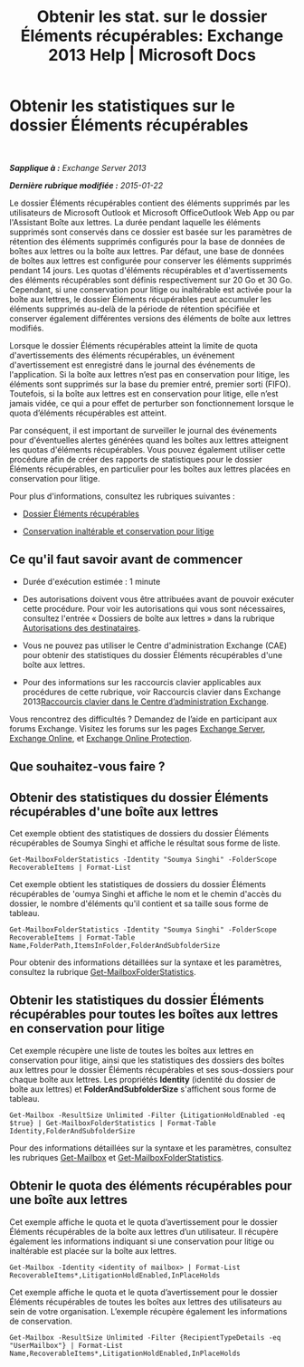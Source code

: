 ﻿---
title: 'Obtenir les stat. sur le dossier Éléments récupérables: Exchange 2013 Help | Microsoft Docs'
TOCTitle: Obtenir les statistiques sur le dossier Éléments récupérables
ms:assetid: dee77958-ee87-4908-85e4-ad053bacd8b0
ms:mtpsurl: https://technet.microsoft.com/fr-fr/library/Ff714343(v=EXCHG.150)
ms:contentKeyID: 52063012
ms.date: 04/24/2018
mtps_version: v=EXCHG.150
ms.translationtype: HT
---

# Obtenir les statistiques sur le dossier Éléments récupérables

 

_**Sapplique à :** Exchange Server 2013_

_**Dernière rubrique modifiée :** 2015-01-22_

Le dossier Éléments récupérables contient des éléments supprimés par les utilisateurs de Microsoft Outlook et Microsoft OfficeOutlook Web App ou par l'Assistant Boîte aux lettres. La durée pendant laquelle les éléments supprimés sont conservés dans ce dossier est basée sur les paramètres de rétention des éléments supprimés configurés pour la base de données de boîtes aux lettres ou la boîte aux lettres. Par défaut, une base de données de boîtes aux lettres est configurée pour conserver les éléments supprimés pendant 14 jours. Les quotas d'éléments récupérables et d'avertissements des éléments récupérables sont définis respectivement sur 20 Go et 30 Go. Cependant, si une conservation pour litige ou inaltérable est activée pour la boîte aux lettres, le dossier Éléments récupérables peut accumuler les éléments supprimés au-delà de la période de rétention spécifiée et conserver également différentes versions des éléments de boîte aux lettres modifiés.

Lorsque le dossier Éléments récupérables atteint la limite de quota d'avertissements des éléments récupérables, un événement d'avertissement est enregistré dans le journal des événements de l'application. Si la boîte aux lettres n’est pas en conservation pour litige, les éléments sont supprimés sur la base du premier entré, premier sorti (FIFO). Toutefois, si la boîte aux lettres est en conservation pour litige, elle n’est jamais vidée, ce qui a pour effet de perturber son fonctionnement lorsque le quota d’éléments récupérables est atteint.

Par conséquent, il est important de surveiller le journal des événements pour d'éventuelles alertes générées quand les boîtes aux lettres atteignent les quotas d'éléments récupérables. Vous pouvez également utiliser cette procédure afin de créer des rapports de statistiques pour le dossier Éléments récupérables, en particulier pour les boîtes aux lettres placées en conservation pour litige.

Pour plus d'informations, consultez les rubriques suivantes :

  - [Dossier Éléments récupérables](recoverable-items-folder-exchange-2013-help.md)

  - [Conservation inaltérable et conservation pour litige](in-place-hold-and-litigation-hold-exchange-2013-help.md)

## Ce qu'il faut savoir avant de commencer

  - Durée d'exécution estimée : 1 minute

  - Des autorisations doivent vous être attribuées avant de pouvoir exécuter cette procédure. Pour voir les autorisations qui vous sont nécessaires, consultez l'entrée « Dossiers de boîte aux lettres » dans la rubrique [Autorisations des destinataires](recipients-permissions-exchange-2013-help.md).

  - Vous ne pouvez pas utiliser le Centre d'administration Exchange (CAE) pour obtenir des statistiques du dossier Éléments récupérables d'une boîte aux lettres.

  - Pour des informations sur les raccourcis clavier applicables aux procédures de cette rubrique, voir Raccourcis clavier dans Exchange 2013[Raccourcis clavier dans le Centre d’administration Exchange](keyboard-shortcuts-in-the-exchange-admin-center-exchange-online-protection-help.md).

Vous rencontrez des difficultés ? Demandez de l’aide en participant aux forums Exchange. Visitez les forums sur les pages [Exchange Server](https://go.microsoft.com/fwlink/p/?linkid=60612), [Exchange Online](https://go.microsoft.com/fwlink/p/?linkid=267542), et [Exchange Online Protection](https://go.microsoft.com/fwlink/p/?linkid=285351).

## Que souhaitez-vous faire ?

## Obtenir des statistiques du dossier Éléments récupérables d'une boîte aux lettres

Cet exemple obtient des statistiques de dossiers du dossier Éléments récupérables de Soumya Singhi et affiche le résultat sous forme de liste.

    Get-MailboxFolderStatistics -Identity "Soumya Singhi" -FolderScope RecoverableItems | Format-List

Cet exemple obtient les statistiques de dossiers du dossier Éléments récupérables de 'oumya Singhi et affiche le nom et le chemin d'accès du dossier, le nombre d'éléments qu'il contient et sa taille sous forme de tableau.

    Get-MailboxFolderStatistics -Identity "Soumya Singhi" -FolderScope RecoverableItems | Format-Table Name,FolderPath,ItemsInFolder,FolderAndSubfolderSize

Pour obtenir des informations détaillées sur la syntaxe et les paramètres, consultez la rubrique [Get-MailboxFolderStatistics](https://technet.microsoft.com/fr-fr/library/aa996762\(v=exchg.150\)).

## Obtenir les statistiques du dossier Éléments récupérables pour toutes les boîtes aux lettres en conservation pour litige

Cet exemple récupère une liste de toutes les boîtes aux lettres en conservation pour litige, ainsi que les statistiques des dossiers des boîtes aux lettres pour le dossier Éléments récupérables et ses sous-dossiers pour chaque boîte aux lettres. Les propriétés **Identity** (identité du dossier de boîte aux lettres) et **FolderAndSubfolderSize** s'affichent sous forme de tableau.

    Get-Mailbox -ResultSize Unlimited -Filter {LitigationHoldEnabled -eq $true} | Get-MailboxFolderStatistics | Format-Table Identity,FolderAndSubfolderSize

Pour des informations détaillées sur la syntaxe et les paramètres, consultez les rubriques [Get-Mailbox](https://technet.microsoft.com/fr-fr/library/bb123685\(v=exchg.150\)) et [Get-MailboxFolderStatistics](https://technet.microsoft.com/fr-fr/library/aa996762\(v=exchg.150\)).

## Obtenir le quota des éléments récupérables pour une boîte aux lettres

Cet exemple affiche le quota et le quota d’avertissement pour le dossier Éléments récupérables de la boîte aux lettres d’un utilisateur. Il récupère également les informations indiquant si une conservation pour litige ou inaltérable est placée sur la boîte aux lettres.

    Get-Mailbox -Identity <identity of mailbox> | Format-List RecoverableItems*,LitigationHoldEnabled,InPlaceHolds

Cet exemple affiche le quota et le quota d’avertissement pour le dossier Éléments récupérables de toutes les boîtes aux lettres des utilisateurs au sein de votre organisation. L’exemple récupère également les informations de conservation.

    Get-Mailbox -ResultSize Unlimited -Filter {RecipientTypeDetails -eq "UserMailbox"} | Format-List Name,RecoverableItems*,LitigationHoldEnabled,InPlaceHolds

